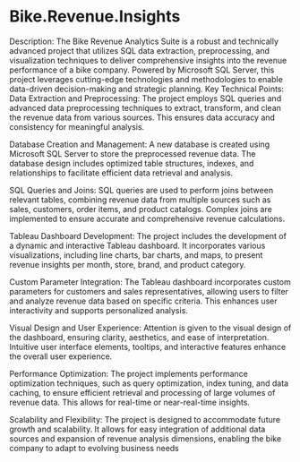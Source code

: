 # Bike.Revenue.Insights
Description:
The Bike Revenue Analytics Suite is a robust and technically advanced project that utilizes SQL data extraction, preprocessing, and visualization techniques to deliver comprehensive insights into the revenue performance of a bike company. Powered by Microsoft SQL Server, this project leverages cutting-edge technologies and methodologies to enable data-driven decision-making and strategic planning.
Key Technical Points:
Data Extraction and Preprocessing: The project employs SQL queries and advanced data preprocessing techniques to extract, transform, and clean the revenue data from various sources. This ensures data accuracy and consistency for meaningful analysis.

Database Creation and Management: A new database is created using Microsoft SQL Server to store the preprocessed revenue data. The database design includes optimized table structures, indexes, and relationships to facilitate efficient data retrieval and analysis.

SQL Queries and Joins: SQL queries are used to perform joins between relevant tables, combining revenue data from multiple sources such as sales, customers, order items, and product catalogs. Complex joins are implemented to ensure accurate and comprehensive revenue calculations.

Tableau Dashboard Development: The project includes the development of a dynamic and interactive Tableau dashboard. It incorporates various visualizations, including line charts, bar charts, and maps, to present revenue insights per month, store, brand, and product category.

Custom Parameter Integration: The Tableau dashboard incorporates custom parameters for customers and sales representatives, allowing users to filter and analyze revenue data based on specific criteria. This enhances user interactivity and supports personalized analysis.

Visual Design and User Experience: Attention is given to the visual design of the dashboard, ensuring clarity, aesthetics, and ease of interpretation. Intuitive user interface elements, tooltips, and interactive features enhance the overall user experience.

Performance Optimization: The project implements performance optimization techniques, such as query optimization, index tuning, and data caching, to ensure efficient retrieval and processing of large volumes of revenue data. This allows for real-time or near-real-time insights.

Scalability and Flexibility: The project is designed to accommodate future growth and scalability. It allows for easy integration of additional data sources and expansion of revenue analysis dimensions, enabling the bike company to adapt to evolving business needs
